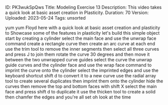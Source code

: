 ID: PK3wukSpQws
Title: Modeling Exercise 13
Description: This video takes a quick look at basic asset creation in Plasticity.
Duration: 70
Version: 
Uploaded: 2023-05-24
Tags: unsorted

yum yum Floyd here with a quick look at
basic asset creation and plasticity to
Showcase some of the features in
plasticity let's build this simple
object start by creating a cylinder
select the main face and use the unwrap
face command create a rectangle curve
then create an arc curve at each end
use the trim tool to remove the inner
segments then select all three curves
and press J to join them rotate the
curve 30 degrees and then move it
between the two unwrapped curve guides
select the curve the unwrap guide curves
and the cylinder face and use the wrap
face command to imprint the curve onto
the cylinder select the imprinted edges
and use the keyboard shortcut shift d to
convert it to a new curve use the radial
array tool to create several duplicates
then imprint them onto the cylinder hide
the curves then remove the top and
bottom faces with shift X select the
main face and press shift d to duplicate
it use the thicken tool to create a
solid
then chamfer the edges and you're all
set
oh look at the time
